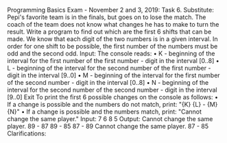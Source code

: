 Programming Basics Exam - November 2 and 3, 2019:
Task 6. Substitute:
Pepi's favorite team is in the finals, but goes on to lose the match. The coach of the team does not know what changes he has to make to turn the result. Write a program to find out which are the first 6 shifts that can be made. We know that each digit of the two numbers is in a given interval. In order for one shift to be possible, the first number of the numbers must be odd and the second odd.
Input:
The console reads:
• K - beginning of the interval for the first number of the first number - digit in the interval [0..8]
• L - beginning of the interval for the second number of the first number - digit in the interval [9..0]
• M - beginning of the interval for the first number of the second number - digit in the interval [0..8]
• N - beginning of the interval for the second number of the second number - digit in the interval [9..0]
Exit
To print the first 6 possible changes on the console as follows:
• If a change is possible and the numbers do not match, print:
"{K} {L} - {M} {N}"
• If a change is possible and the numbers match, print:
"Cannot change the same player."
Input:
7
6
8
5
Output:
Cannot change the same player.
89 - 87
89 - 85
87 - 89
Cannot change the same player.
87 - 85
Clarifications:
